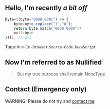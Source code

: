 ## Hello, I'm recently _a bit off_
 
```javascript
byte=((byte="0000 0001") => {
    byte=byte.replace("1","0");
    return byte.match("0000 0000")?
    null:byte
})(); //null
```

Tags: `Run-In-Browser` `Source-Code` `JavaScript`
<!--Tags: [`Run-In-Browser`](https://github.com/topics/run-in-browser) [`Source-Code`](https://github.com/topics/source-code) [`JavaScript`](https://github.com/topics/javascript)-->

## Now I'm referred to as Nullified
> But my true purpose shall remain NoneType

## Contact (Emergency only)
WARNING: Please do not try and [contact me](https://github.com/byte-is-null/contact-info)
